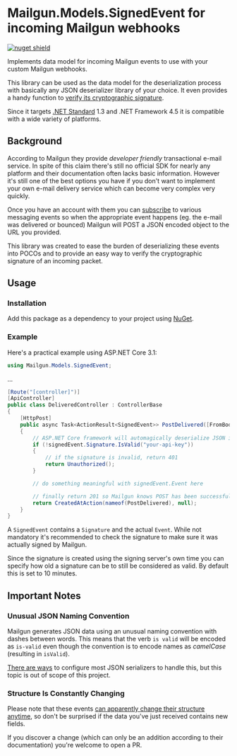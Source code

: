 # Mailgun.Models.SignedEvent for incoming Mailgun webhooks

[![nuget shield](https://img.shields.io/nuget/v/Mailgun.Models.SignedEvent)](https://www.nuget.org/packages/Mailgun.Models.SignedEvent)

Implements data model for incoming Mailgun events to use with your custom Mailgun webhooks.

This library can be used as the data model for the deserialization process with basically any JSON deserializer library of your choice. It even provides a handy function to [verify its cryptographic signature](https://documentation.mailgun.com/en/latest/user_manual.html#webhooks).

Since it targets [.NET Standard](https://docs.microsoft.com/en-us/dotnet/standard/net-standard) 1.3 and .NET Framework 4.5 it is compatible with a wide variety of platforms.

## Background

According to Mailgun they provide *developer friendly* transactional e-mail service. In spite of this claim there's still no official SDK for nearly any platform and their documentation often lacks basic information. However it's still one of the best options you have if you don't want to implement your own e-mail delivery service which can become very complex very quickly.

Once you have an account with them you can [subscribe](https://documentation.mailgun.com/en/latest/user_manual.html#webhooks) to various messaging events so when the appropriate event happens (eg. the e-mail was delivered or bounced) Mailgun will POST a JSON encoded object to the URL you provided.

This library was created to ease the burden of deserializing these events into POCOs and to provide an easy way to verify the cryptographic signature of an incoming packet.

## Usage

### Installation

Add this package as a dependency to your project using [NuGet](https://www.nuget.org/packages/Mailgun.Models.SignedEvent).

### Example

Here's a practical example using ASP.NET Core 3.1:

```csharp
using Mailgun.Models.SignedEvent;
```

...

```csharp
[Route("[controller]")]
[ApiController]
public class DeliveredController : ControllerBase
{
    [HttpPost]
    public async Task<ActionResult<SignedEvent>> PostDelivered([FromBody] SignedEvent signedEvent)
    {
        // ASP.NET Core framework will automagically deserialize JSON into signedEvent (see notes at the bottom regarding caveats)
        if (!signedEvent.Signature.IsValid("your-api-key"))
        {
            // if the signature is invalid, return 401
            return Unauthorized();
        }

        // do something meaningful with signedEvent.Event here

        // finally return 201 so Mailgun knows POST has been successful. Otherwise it'll keep retrying
        return CreatedAtAction(nameof(PostDelivered), null);
    }
}
```

A `SignedEvent` contains a `Signature` and the actual `Event`. While not mandatory it's recommended to check the signature to make sure it was actually signed by Mailgun.

Since the signature is created using the signing server's own time you can specify how old a signature can be to still be considered as valid. By default this is set to 10 minutes.

## Important Notes
### Unusual JSON Naming Convention

Mailgun generates JSON data using an unusual naming convention with dashes between words. This means that the verb `is valid` will be encoded as `is-valid` even though the convention is to encode names as *camelCase* (resulting in `isValid`).

[There are ways](https://github.com/belidzs/DashedJsonNamingPolicy) to configure most JSON serializers to handle this, but this topic is out of scope of this project.

### Structure Is Constantly Changing
Please note that these events [can apparently change their structure anytime](https://documentation.mailgun.com/en/latest/api-events.html#event-structure), so don't be surprised if the data you've just received contains new fields.

If you discover a change (which can only be an addition according to their documentation) you're welcome to open a PR.
